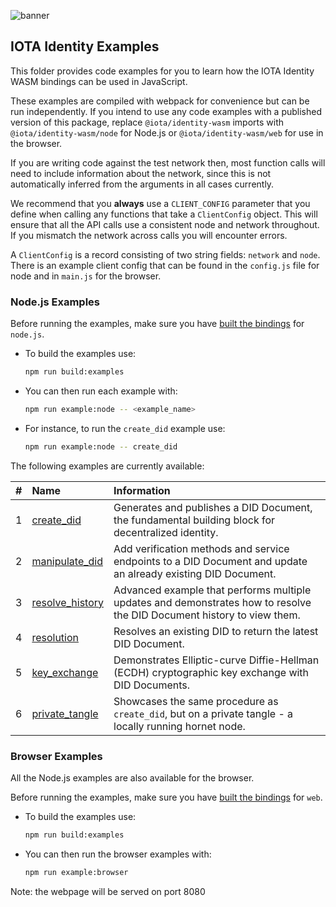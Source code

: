 ![banner](./../../../.meta/identity_banner.png)

## IOTA Identity Examples

This folder provides code examples for you to learn how the IOTA Identity WASM bindings can be used in JavaScript.

These examples are compiled with webpack for convenience but can be run independently. If you intend to use any code
examples with a published version of this package, replace `@iota/identity-wasm` imports with
`@iota/identity-wasm/node` for Node.js or `@iota/identity-wasm/web` for use in the browser.

If you are writing code against the test network then, most function calls will need to include information about the
network, since this is not automatically inferred from the arguments in all cases currently.

We recommend that you **always** use a `CLIENT_CONFIG` parameter that you define when calling any functions that take a
`ClientConfig` object. This will ensure that all the API calls use a consistent node and network throughout. If you
mismatch the network across calls you will encounter errors.

A `ClientConfig` is a record consisting of two string fields: `network` and `node`. There is an example client config
that can be found in the `config.js` file for node and in `main.js` for the browser.

### Node.js Examples

Before running the examples, make sure you have [built the bindings](../README.md#Build) for `node.js`.

- To build the examples use:
    ```bash
    npm run build:examples
    ```

- You can then run each example with:
    ```bash
    npm run example:node -- <example_name>
    ```

- For instance, to run the `create_did` example use:
    ```bash
    npm run example:node -- create_did
    ```

The following examples are currently available:

|  #  | Name                                      | Information                                                                                                                                                                                                                                |
| :-: | :---------------------------------------- | :----------------------------------------------------------------------------------------------------------------------------------------------------------------------------------------------------------------------------------------- |
|  1  | [create_did](src/create_did.js)           | Generates and publishes a DID Document, the fundamental building block for decentralized identity.                                                                                                                                         |
|  2  | [manipulate_did](src/manipulate_did.js)   | Add verification methods and service endpoints to a DID Document and update an already existing DID Document.                                                                                                                              | |
|  3  | [resolve_history](src/resolve_history.js) | Advanced example that performs multiple updates and demonstrates how to resolve the DID Document history to view them.                                                                            |
|  4  | [resolution](src/resolution.js)           | Resolves an existing DID to return the latest DID Document.                                                                                                                                                                                |
|  5   | [key_exchange](src/key_exchange.js) | Demonstrates Elliptic-curve Diffie-Hellman (ECDH) cryptographic key exchange with DID Documents. | |
|  6   | [private_tangle](src/private_tangle.js)   | Showcases the same procedure as `create_did`, but on a private tangle - a locally running hornet node.                                                                                                                                     |

### Browser Examples

All the Node.js examples are also available for the browser.

Before running the examples, make sure you have [built the bindings](../README.md#Build) for `web`.

- To build the examples use:
    ```bash
    npm run build:examples
    ```

- You can then run the browser examples with:
    ```bash
    npm run example:browser
    ```

Note: the webpage will be served on port 8080
